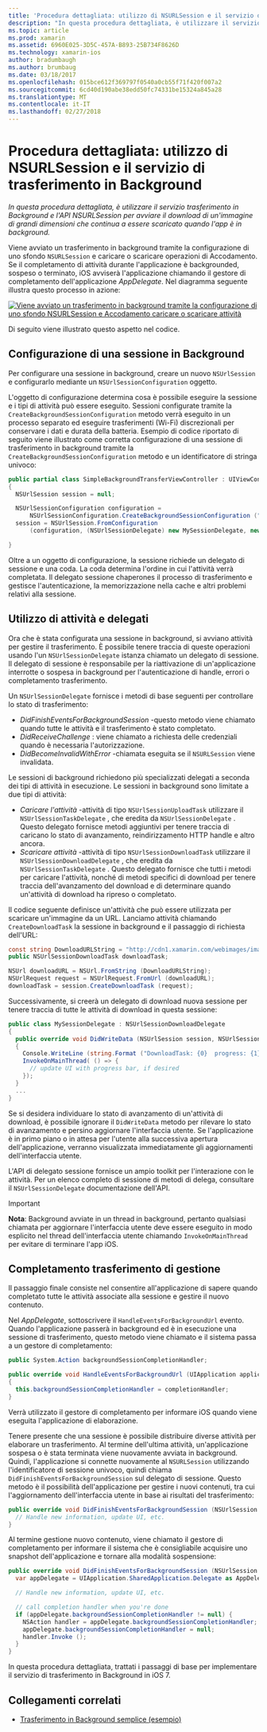 ```yaml
---
title: 'Procedura dettagliata: utilizzo di NSURLSession e il servizio di trasferimento in Background'
description: "In questa procedura dettagliata, è utilizzare il servizio trasferimento in Background e l'API NSURLSession per avviare il download di un'immagine di grandi dimensioni che continua a essere scaricato quando l'app è in background."
ms.topic: article
ms.prod: xamarin
ms.assetid: 6960E025-3D5C-457A-B893-25B734F8626D
ms.technology: xamarin-ios
author: bradumbaugh
ms.author: brumbaug
ms.date: 03/18/2017
ms.openlocfilehash: 015bce612f369797f0540a0cb55f71f420f007a2
ms.sourcegitcommit: 6cd40d190abe38edd50fc74331be15324a845a28
ms.translationtype: MT
ms.contentlocale: it-IT
ms.lasthandoff: 02/27/2018
---
```

# <a name="walkthrough---using-background-transfer-service-and-nsurlsession"></a>Procedura dettagliata: utilizzo di NSURLSession e il servizio di trasferimento in Background

_In questa procedura dettagliata, è utilizzare il servizio trasferimento in Background e l'API NSURLSession per avviare il download di un'immagine di grandi dimensioni che continua a essere scaricato quando l'app è in background._

Viene avviato un trasferimento in background tramite la configurazione di uno sfondo `NSURLSession` e caricare o scaricare operazioni di Accodamento. Se il completamento di attività durante l'applicazione è backgrounded, sospeso o terminato, iOS avviserà l'applicazione chiamando il gestore di completamento dell'applicazione *AppDelegate*. Nel diagramma seguente illustra questo processo in azione:

 [ ![](background-transfer-walkthrough-images/transfer.png "Viene avviato un trasferimento in background tramite la configurazione di uno sfondo NSURLSession e Accodamento caricare o scaricare attività")](background-transfer-walkthrough-images/transfer.png)

Di seguito viene illustrato questo aspetto nel codice.

## <a name="configuring-a-background-session"></a>Configurazione di una sessione in Background

Per configurare una sessione in background, creare un nuovo `NSUrlSession` e configurarlo mediante un `NSUrlSessionConfiguration` oggetto.

L'oggetto di configurazione determina cosa è possibile eseguire la sessione e i tipi di attività può essere eseguito.
Sessioni configurate tramite la `CreateBackgroundSessionConfiguration` metodo verrà eseguito in un processo separato ed eseguire trasferimenti (Wi-Fi) discrezionali per conservare i dati e durata della batteria.
Esempio di codice riportato di seguito viene illustrato come corretta configurazione di una sessione di trasferimento in background tramite la `CreateBackgroundSessionConfiguration` metodo e un identificatore di stringa univoco:

```csharp
public partial class SimpleBackgroundTransferViewController : UIViewController
{
  NSUrlSession session = null;

  NSUrlSessionConfiguration configuration =
      NSUrlSessionConfiguration.CreateBackgroundSessionConfiguration ("com.SimpleBackgroundTransfer.BackgroundSession");
  session = NSUrlSession.FromConfiguration
      (configuration, (NSUrlSessionDelegate) new MySessionDelegate, new NSOperationQueue());

}
```

Oltre a un oggetto di configurazione, la sessione richiede un delegato di sessione e una coda.
La coda determina l'ordine in cui l'attività verrà completata. Il delegato sessione chaperones il processo di trasferimento e gestisce l'autenticazione, la memorizzazione nella cache e altri problemi relativi alla sessione.

## <a name="working-with-tasks-and-delegates"></a>Utilizzo di attività e delegati

Ora che è stata configurata una sessione in background, si avviano attività per gestire il trasferimento. È possibile tenere traccia di queste operazioni usando l'un `NSUrlSessionDelegate` istanza chiamato un delegato di sessione. Il delegato di sessione è responsabile per la riattivazione di un'applicazione interrotte o sospesa in background per l'autenticazione di handle, errori o completamento trasferimento.

Un `NSUrlSessionDelegate` fornisce i metodi di base seguenti per controllare lo stato di trasferimento:

-  *DidFinishEventsForBackgroundSession* -questo metodo viene chiamato quando tutte le attività e il trasferimento è stato completato.
-  *DidReceiveChallenge* : viene chiamato a richiesta delle credenziali quando è necessaria l'autorizzazione.
-  *DidBecomeInvalidWithError* -chiamata eseguita se il `NSURLSession` viene invalidata.


Le sessioni di background richiedono più specializzati delegati a seconda dei tipi di attività in esecuzione. Le sessioni in background sono limitate a due tipi di attività:

-  *Caricare l'attività* -attività di tipo `NSUrlSessionUploadTask` utilizzare il `NSUrlSessionTaskDelegate` , che eredita da `NSUrlSessionDelegate` . Questo delegato fornisce metodi aggiuntivi per tenere traccia di caricano lo stato di avanzamento, reindirizzamento HTTP handle e altro ancora.
-  *Scaricare attività* -attività di tipo `NSUrlSessionDownloadTask` utilizzare il `NSUrlSessionDownloadDelegate` , che eredita da `NSUrlSessionTaskDelegate` . Questo delegato fornisce che tutti i metodi per caricare l'attività, nonché di metodi specifici di download per tenere traccia dell'avanzamento del download e di determinare quando un'attività di download ha ripreso o completato.


Il codice seguente definisce un'attività che può essere utilizzata per scaricare un'immagine da un URL. Lanciamo attività chiamando `CreateDownloadTask` la sessione in background e il passaggio di richiesta dell'URL:

```csharp
const string DownloadURLString = "http://cdn1.xamarin.com/webimages/images/xamarin.png";
public NSUrlSessionDownloadTask downloadTask;

NSUrl downloadURL = NSUrl.FromString (DownloadURLString);
NSUrlRequest request = NSUrlRequest.FromUrl (downloadURL);
downloadTask = session.CreateDownloadTask (request);
```

Successivamente, si creerà un delegato di download nuova sessione per tenere traccia di tutte le attività di download in questa sessione:

```csharp
public class MySessionDelegate : NSUrlSessionDownloadDelegate
{
  public override void DidWriteData (NSUrlSession session, NSUrlSessionDownloadTask downloadTask, long bytesWritten, long totalBytesWritten, long totalBytesExpectedToWrite)
  {
    Console.WriteLine (string.Format ("DownloadTask: {0}  progress: {1}", downloadTask, progress));
    InvokeOnMainThread( () => {
      // update UI with progress bar, if desired
    });
  }
  ...
}
```

Se si desidera individuare lo stato di avanzamento di un'attività di download, è possibile ignorare il `DidWriteData` metodo per rilevare lo stato di avanzamento e persino aggiornare l'interfaccia utente. Se l'applicazione è in primo piano o in attesa per l'utente alla successiva apertura dell'applicazione, verranno visualizzata immediatamente gli aggiornamenti dell'interfaccia utente.

L'API di delegato sessione fornisce un ampio toolkit per l'interazione con le attività. Per un elenco completo di sessione di metodi di delega, consultare il `NSUrlSessionDelegate` documentazione dell'API.

> [!IMPORTANT]
> **Nota**: Background avviate in un thread in background, pertanto qualsiasi chiamata per aggiornare l'interfaccia utente deve essere eseguito in modo esplicito nel thread dell'interfaccia utente chiamando `InvokeOnMainThread` per evitare di terminare l'app iOS. 


## <a name="handling-transfer-completion"></a>Completamento trasferimento di gestione

Il passaggio finale consiste nel consentire all'applicazione di sapere quando completato tutte le attività associate alla sessione e gestire il nuovo contenuto.

Nel *AppDelegate*, sottoscrivere il `HandleEventsForBackgroundUrl` evento. Quando l'applicazione passerà in background ed è in esecuzione una sessione di trasferimento, questo metodo viene chiamato e il sistema passa a un gestore di completamento:

```csharp
public System.Action backgroundSessionCompletionHandler;

public override void HandleEventsForBackgroundUrl (UIApplication application, string sessionIdentifier, System.Action completionHandler)
{
  this.backgroundSessionCompletionHandler = completionHandler;
}
```

Verrà utilizzato il gestore di completamento per informare iOS quando viene eseguita l'applicazione di elaborazione.

Tenere presente che una sessione è possibile distribuire diverse attività per elaborare un trasferimento. Al termine dell'ultima attività, un'applicazione sospesa o è stata terminata viene nuovamente avviata in background. Quindi, l'applicazione si connette nuovamente al `NSURLSession` utilizzando l'identificatore di sessione univoco, quindi chiama `DidFinishEventsForBackgroundSession` sul delegato di sessione. Questo metodo è il possibilità dell'applicazione per gestire i nuovi contenuti, tra cui l'aggiornamento dell'interfaccia utente in base ai risultati del trasferimento:

```csharp
public override void DidFinishEventsForBackgroundSession (NSUrlSession session) {
  // Handle new information, update UI, etc.
}
```

Al termine gestione nuovo contenuto, viene chiamato il gestore di completamento per informare il sistema che è consigliabile acquisire uno snapshot dell'applicazione e tornare alla modalità sospensione:

```csharp
public override void DidFinishEventsForBackgroundSession (NSUrlSession session) {
  var appDelegate = UIApplication.SharedApplication.Delegate as AppDelegate;

  // Handle new information, update UI, etc.

  // call completion handler when you're done
  if (appDelegate.backgroundSessionCompletionHandler != null) {
    NSAction handler = appDelegate.backgroundSessionCompletionHandler;
    appDelegate.backgroundSessionCompletionHandler = null;
    handler.Invoke ();
  }
}
```

In questa procedura dettagliata, trattati i passaggi di base per implementare il servizio di trasferimento in Background in iOS 7.



## <a name="related-links"></a>Collegamenti correlati

- [Trasferimento in Background semplice (esempio)](https://developer.xamarin.com/samples/monotouch/SimpleBackgroundTransfer/)
